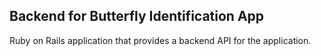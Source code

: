 ## Backend for Butterfly Identification App

Ruby on Rails application that provides a backend API for the application.